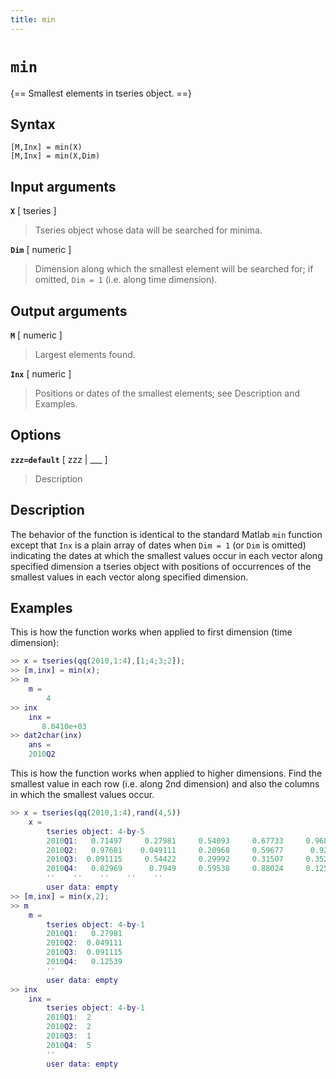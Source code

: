 ```yaml
---
title: min
---
```


# `min`

{== Smallest elements in tseries object. ==}


## Syntax 

    [M,Inx] = min(X)
    [M,Inx] = min(X,Dim)



## Input arguments 

__`X`__ [ tseries ]
>
> Tseries object whose data will be searched for
> minima.
>

__`Dim`__ [ numeric ]
>
> Dimension along which the smallest element will be
> searched for; if omitted, `Dim = 1` (i.e. along time dimension).
>

## Output arguments 

__`M`__ [ numeric ] 
>
> Largest elements found.
>

__`Inx`__ [ numeric ]
>
> Positions or dates of the smallest elements; see
> Description and Examples.
>

## Options 

__`zzz=default`__ [ zzz | ___ ]
> 
> Description
> 


## Description 

The behavior of the function is identical to the standard Matlab `min`
function except that `Inx` is a plain array of dates when `Dim = 1` (or `Dim` is omitted) indicating
the dates at which the smallest values occur in each vector along
specified dimension a tseries object with positions of occurrences of the smallest values
in each vector along specified dimension.

## Examples

This is how the function works when applied to first dimension (time
dimension):

```matlab
>> x = tseries(qq(2010,1:4),[1;4;3;2]);
>> [m,inx] = min(x);
>> m
    m =
        4
>> inx
    inx =
       8.0410e+03
>> dat2char(inx)
    ans =
    2010Q2 
```

This is how the function works when applied to higher dimensions. Find
the smallest value in each row (i.e. along 2nd dimension) and also the
columns in which the smallest values occur.

```matlab
>> x = tseries(qq(2010,1:4),rand(4,5))
    x =
        tseries object: 4-by-5
        2010Q1:   0.71497     0.27981     0.54093     0.67733     0.96819
        2010Q2:   0.97681    0.049111     0.20968     0.59677      0.9205
        2010Q3:  0.091115     0.54422     0.29992     0.31507     0.35222
        2010Q4:   0.82969      0.7949     0.59538     0.88024     0.12539
        ''    ''    ''    ''    ''
        user data: empty
>> [m,inx] = min(x,2);
>> m
    m =
        tseries object: 4-by-1
        2010Q1:   0.27981
        2010Q2:  0.049111
        2010Q3:  0.091115
        2010Q4:   0.12539
        ''
        user data: empty
>> inx
    inx =
        tseries object: 4-by-1
        2010Q1:  2
        2010Q2:  2
        2010Q3:  1
        2010Q4:  5
        ''
        user data: empty
```

